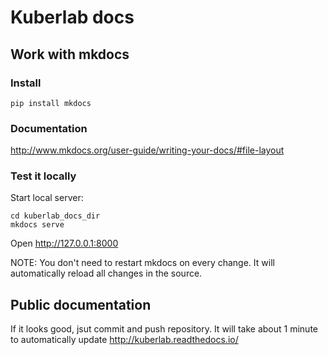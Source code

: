 # Kuberlab docs

## Work with mkdocs
### Install
```pip install mkdocs```
### Documentation
http://www.mkdocs.org/user-guide/writing-your-docs/#file-layout
### Test it locally
Start local server:
```
cd kuberlab_docs_dir
mkdocs serve
```
Open http://127.0.0.1:8000

NOTE: You don't need to restart mkdocs on every change. It will automatically reload all changes in the source.

## Public documentation

If it looks good, jsut commit and push repository. It will take about 1 minute to automatically update
 http://kuberlab.readthedocs.io/
